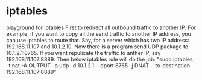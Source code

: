 # iptables
playground for iptables
First to redirect all outbound traffic to another IP.
For example, if you want to copy all the send traffic to another IP address, you can use iptables to route that.
Say, for a server which has two IP address: 192.168.11.107 and 10.1.2.10. Now there is a program send UDP package to 10.1.2.1:8765.
If you want repulicate the traffic to anther IP, say 192.168.11.107:8889.
Then below iptables rule will do the job:
"sudo iptables -t nat -A OUTPUT -p udp -d 10.1.2.1 --dport 8765 -j DNAT --to-destination 192.168.11.107:8889"
